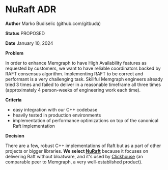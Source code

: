 # NuRaft ADR

**Author**
Marko Budiselic (github.com/gitbuda)

**Status**
PROPOSED

**Date**
January 10, 2024

**Problem**

In order to enhance Memgraph to have High Availability features as requested by
customers, we want to have reliable coordinators backed by RAFT consensus algorithm. Implementing
RAFT to be correct and performant is a very challenging task. Skillful Memgraph
engineers already tried 3 times and failed to deliver in a reasonable timeframe
all three times (approximately 4 person-weeks of engineering work each time).

**Criteria**

- easy integration with our C++ codebase
- heavily tested in production environments
- implementation of performance optimizations on top of the canonical Raft
  implementation

**Decision**

There are a few, robust C++ implementations of Raft but as a part of other
projects or bigger libraries. **We select
[NuRaft](https://github.com/eBay/NuRaft)** because it focuses on delivering
Raft without bloatware, and it's used by
[Clickhouse](https://github.com/ClickHouse/ClickHouse) (an comparable peer to
Memgraph, a very well-established product).
